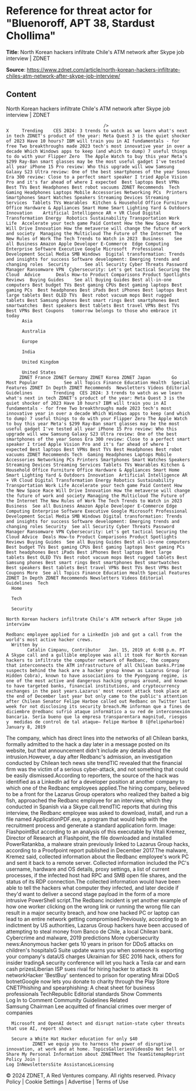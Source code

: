 # Reference for threat actor for "Bluenoroff, APT 38, Stardust Chollima"

**Title**: North Korean hackers infiltrate Chile's ATM network after Skype job interview | ZDNET

**Source**: https://www.zdnet.com/article/north-korean-hackers-infiltrate-chiles-atm-network-after-skype-job-interview/

## Content




North Korean hackers infiltrate Chile's ATM network after Skype job interview | ZDNET


                                         />                                                                                                                                                                                                     X     Trending    CES 2024: 3 trends to watch as we learn what's next in tech ZDNET's product of the year: Meta Quest 3 is the quiet shocker of 2023 Have 10 hours? IBM will train you in AI fundamentals - for free Two breakthroughs made 2023 tech's most innovative year in over a decade Which Windows apps to keep (and which to dump) 7 useful things to do with your Flipper Zero  The Apple Watch to buy this year Meta's $299 Ray-Ban smart glasses may be the most useful gadget I've tested all year iPhone 15 Pro review: Who this upgrade will wow Samsung Galaxy S23 Ultra review: One of the best smartphones of the year Sonos Era 300 review: Close to a perfect smart speaker I tried Apple Vision Pro and it's far ahead of where I expected  Best laptops Best VPNs Best TVs Best Headphones Best robot vacuums ZDNET Recommends  Tech    Gaming Headphones Laptops Mobile Accessories Networking PCs  Printers Smartphones Smart Watches Speakers Streaming Devices Streaming Services  Tablets TVs Wearables  Kitchen & Household Office Furniture Office Hardware & Appliances Smart Home Smart Lighting Yard & Outdoors  Innovation    Artificial Intelligence AR + VR Cloud Digital Transformation Energy  Robotics Sustainability Transportation Work Life  Accelerate your tech game Paid Content How the New Space Race Will Drive Innovation How the metaverse will change the future of work and society  Managing the Multicloud The Future of the Internet The New Rules of Work The Tech Trends to Watch in 2023  Business    See all Business Amazon Apple Developer E-Commerce  Edge Computing Enterprise Software Executive Google Microsoft  Professional Development Social Media SMB Windows  Digital transformation: Trends and insights for success Software development: Emerging trends and changing roles  Security      See all Security Cyber Threats Password Manager Ransomware VPN  Cybersecurity: Let's get tactical Securing the Cloud  Advice      Deals How-to Product Comparisons Product Spotlights Reviews  Buying Guides    See all Buying Guides Best all-in-one computers Best budget TVs Best gaming CPUs Best gaming laptops Best gaming PCs  Best headphones Best iPads Best iPhones Best laptops Best large tablets Best OLED TVs  Best robot vacuum mops Best rugged tablets Best Samsung phones Best smart rings Best smartphones Best smartwatches  Best speakers Best tablets Best travel VPNs Best TVs Best VPNs Best Coupons   tomorrow belongs to those who embrace it today       
          Asia
        
          Australia
        
          Europe
        
          India
        
          United Kingdom
        
          United States
         ZDNET France ZDNET Germany ZDNET Korea ZDNET Japan        Go  Most Popular          See all Topics Finance Education Health  Special Features ZDNET In Depth ZDNET Recommends  Newsletters Videos Editorial Guidelines        Trending  CES 2024: 3 trends to watch as we learn what's next in tech ZDNET's product of the year: Meta Quest 3 is the quiet shocker of 2023 Have 10 hours? IBM will train you in AI fundamentals - for free Two breakthroughs made 2023 tech's most innovative year in over a decade Which Windows apps to keep (and which to dump) 7 useful things to do with your Flipper Zero The Apple Watch to buy this year Meta's $299 Ray-Ban smart glasses may be the most useful gadget I've tested all year iPhone 15 Pro review: Who this upgrade will wow Samsung Galaxy S23 Ultra review: One of the best smartphones of the year Sonos Era 300 review: Close to a perfect smart speaker I tried Apple Vision Pro and it's far ahead of where I expected Best laptops Best VPNs Best TVs Best Headphones Best robot vacuums ZDNET Recommends Tech  Gaming Headphones Laptops Mobile Accessories Networking PCs Printers Smartphones Smart Watches Speakers Streaming Devices Streaming Services Tablets TVs Wearables Kitchen & Household Office Furniture Office Hardware & Appliances Smart Home Smart Lighting Yard & Outdoors Innovation  Artificial Intelligence AR + VR Cloud Digital Transformation Energy Robotics Sustainability Transportation Work Life Accelerate your tech game Paid Content How the New Space Race Will Drive Innovation How the metaverse will change the future of work and society Managing the Multicloud The Future of the Internet The New Rules of Work The Tech Trends to Watch in 2023 Business  See all Business Amazon Apple Developer E-Commerce Edge Computing Enterprise Software Executive Google Microsoft Professional Development Social Media SMB Windows Digital transformation: Trends and insights for success Software development: Emerging trends and changing roles Security  See all Security Cyber Threats Password Manager Ransomware VPN Cybersecurity: Let's get tactical Securing the Cloud Advice  Deals How-to Product Comparisons Product Spotlights Reviews Buying Guides  See all Buying Guides Best all-in-one computers Best budget TVs Best gaming CPUs Best gaming laptops Best gaming PCs Best headphones Best iPads Best iPhones Best laptops Best large tablets Best OLED TVs Best robot vacuum mops Best rugged tablets Best Samsung phones Best smart rings Best smartphones Best smartwatches Best speakers Best tablets Best travel VPNs Best TVs Best VPNs Best Coupons More  See all Topics Finance Education Health Special Features ZDNET In Depth ZDNET Recommends Newsletters Videos Editorial Guidelines  Tech     
      Home
    
      Tech
    
      Security
      
    North Korean hackers infiltrate Chile's ATM network after Skype job interview
   
    Redbanc employee applied for a LinkedIn job and got a call from the world's most active hacker crews.
      Written by 
            Catalin Cimpanu, Contributor   Jan. 15, 2019 at 6:08 p.m. PT                      A Skype call and a gullible employee was all it took for North Korean hackers to infiltrate the computer network of Redbanc, the company that interconnects the ATM infrastructure of all Chilean banks.Prime suspects behind the hack are a hacker group known as Lazarus Group (or Hidden Cobra), known to have associations to the Pyongyang regime, is one of the most active and dangerous hacking groups around, and known to have targeted banks, financial institutions, and cryptocurrency exchanges in the past years.Lazarus' most recent attack took place at the end of December last year but only came to the public's attention after Chilean Senator Felipe Harboe called out Redbanc on Twitter last week for not disclosing its security breach.Me informan que a fines de diciembre @redbanc sufrió ataque informático a su red de interconexión bancaria. Sería bueno que la empresa transparentara magnitud, riesgos y  medidas de control de tal ataque— Felipe Harboe B (@felipeharboe) January 8, 2019
The company, which has direct lines into the networks of all Chilean banks, formally admitted to the hack a day later in a message posted on its website, but that announcement didn't include any details about the intrusion.However, a day after Redbanc's admission, an investigation conducted by Chilean tech news site trendTIC revealed that the financial firm was the victim of a serious cyber-attack, and not something that could be easily dismissed.According to reporters, the source of the hack was identified as a LinkedIn ad for a developer position at another company to which one of the Redbanc employees applied.The hiring company, believed to be a front for the Lazarus Group operators who realized they baited a big fish, approached the Redbanc employee for an interview, which they conducted in Spanish via a Skype call.trendTIC reports that during this interview, the Redbanc employee was asked to download, install, and run a file named ApplicationPDF.exe, a program that would help with the recruitment process and generate a standard application form.     Image: FlashpointBut according to an analysis of this executable by Vitali Kremez, Director of Research at Flashpoint, the file downloaded and installed PowerRatankba, a malware strain previously linked to Lazarus Group hacks, according to a Proofpoint report published in December 2017.The malware, Kremez said, collected information about the Redbanc employee's work PC and sent it back to a remote server. Collected information included the PC's username, hardware and OS details, proxy settings, a list of current processes, if the infected host had RPC and SMB open file shares, and the status of its RDP connection.The collected information would have been able to tell the hackers what computer they infected, and later decide if they'd want to deliver a second stage payload in the form of a more intrusive PowerShell script.The Redbanc incident is yet another example of how one worker clicking on the wrong link or running the wrong file can result in a major security breach, and how one hacked PC or laptop can lead to an entire network getting compromised.Previously, according to an indictment by US authorities, Lazarus Group hackers have been accused of attempting to steal money from Banco de Chile, a local Chilean bank.
    Cybercrime and malware, 2019 predictions
                    More cybersecurity news:Anonymous hacker gets 10 years in prison for DDoS attacks on children's hospitalsG Suite update warns you when someone is exporting your company's dataUS charges Ukrainian for SEC 2016 hack, others for insider tradingA security conference will let you hack a Tesla car and earn cash prizesLiberian ISP sues rival for hiring hacker to attack its networkHacker 'BestBuy' sentenced to prison for operating Mirai DDoS botnetGoogle now lets you donate to charity through the Play Store CNETPhishing and spearphishing: A cheat sheet for business professionals TechRepublic Editorial standards  Show Comments  
          Log In to Comment
         Community Guidelines     Related   
      Samsung Chairman Lee acquitted of financial crimes over merger of companies
      
      Microsoft and OpenAI detect and disrupt nation-state cyber threats that use AI, report shows
      
      Secure a White Hat Hacker education for only $40
              ZDNET we equip you to harness the power of disruptive innovation, at work and at home. TopicsGalleriesVideosDo Not Sell or Share My Personal Information about ZDNETMeet The TeamSitemapReprint Policy Join |
    Log InNewslettersSite AssistanceLicensing     
  © 2024 ZDNET, A Red Ventures company. All rights reserved.
 Privacy Policy |
  Cookie Settings |
  Advertise |
  Terms of Use 


